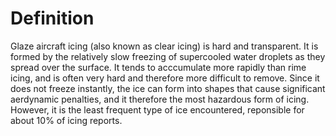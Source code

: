 # Definition

Glaze aircraft icing (also known as clear icing) is hard and
transparent. It is formed by the relatively slow freezing of supercooled
water droplets as they spread over the surface. It tends to acccumulate
more rapidly than rime icing, and is often very hard and therefore more
difficult to remove. Since it does not freeze instantly, the ice can
form into shapes that cause significant aerdynamic penalties, and it
therefore the most hazardous form of icing. However, it is the least
frequent type of ice encountered, reponsible for about 10% of icing
reports.
